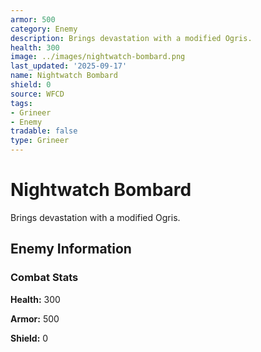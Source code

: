 ```yaml
---
armor: 500
category: Enemy
description: Brings devastation with a modified Ogris.
health: 300
image: ../images/nightwatch-bombard.png
last_updated: '2025-09-17'
name: Nightwatch Bombard
shield: 0
source: WFCD
tags:
- Grineer
- Enemy
tradable: false
type: Grineer
---
```


# Nightwatch Bombard

Brings devastation with a modified Ogris.

## Enemy Information

### Combat Stats

**Health:** 300

**Armor:** 500

**Shield:** 0

